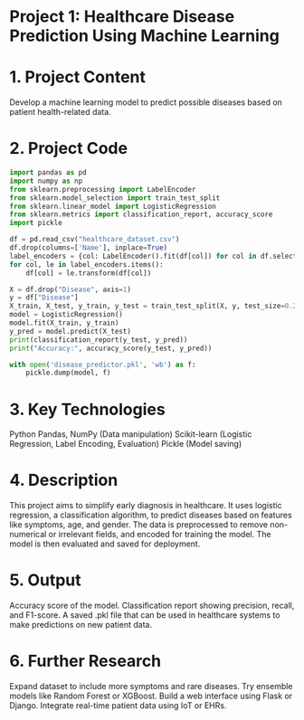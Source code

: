 # Project 1: Healthcare Disease Prediction Using Machine Learning

# 1. Project Content
Develop a machine learning model to predict possible diseases based on patient health-related data.

# 2. Project Code

~~~python
import pandas as pd
import numpy as np
from sklearn.preprocessing import LabelEncoder
from sklearn.model_selection import train_test_split
from sklearn.linear_model import LogisticRegression
from sklearn.metrics import classification_report, accuracy_score
import pickle

df = pd.read_csv("healthcare_dataset.csv")
df.drop(columns=['Name'], inplace=True)
label_encoders = {col: LabelEncoder().fit(df[col]) for col in df.select_dtypes(include=['object']).columns}
for col, le in label_encoders.items():
    df[col] = le.transform(df[col])

X = df.drop("Disease", axis=1)
y = df["Disease"]
X_train, X_test, y_train, y_test = train_test_split(X, y, test_size=0.2)
model = LogisticRegression()
model.fit(X_train, y_train)
y_pred = model.predict(X_test)
print(classification_report(y_test, y_pred))
print("Accuracy:", accuracy_score(y_test, y_pred))

with open('disease_predictor.pkl', 'wb') as f:
    pickle.dump(model, f)
~~~
# 3. Key Technologies
Python
Pandas, NumPy (Data manipulation)
Scikit-learn (Logistic Regression, Label Encoding, Evaluation)
Pickle (Model saving)

# 4. Description
This project aims to simplify early diagnosis in healthcare. It uses logistic regression, a classification algorithm, to predict diseases based on features like symptoms, age, and gender. The data is preprocessed to remove non-numerical or irrelevant fields, and encoded for training the model. The model is then evaluated and saved for deployment.

# 5. Output
Accuracy score of the model.
Classification report showing precision, recall, and F1-score.
A saved .pkl file that can be used in healthcare systems to make predictions on new patient data.

# 6. Further Research
Expand dataset to include more symptoms and rare diseases.
Try ensemble models like Random Forest or XGBoost.
Build a web interface using Flask or Django.
Integrate real-time patient data using IoT or EHRs.

